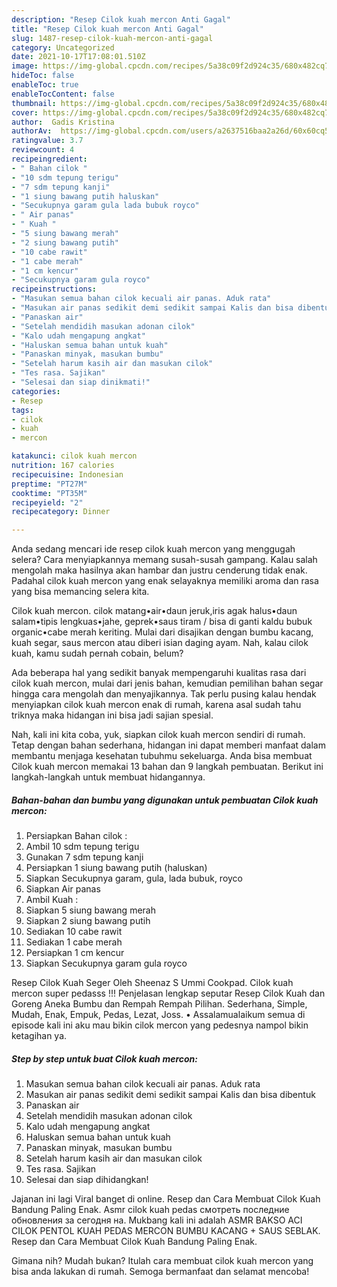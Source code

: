 ```yaml
---
description: "Resep Cilok kuah mercon Anti Gagal"
title: "Resep Cilok kuah mercon Anti Gagal"
slug: 1487-resep-cilok-kuah-mercon-anti-gagal
category: Uncategorized
date: 2021-10-17T17:08:01.510Z
image: https://img-global.cpcdn.com/recipes/5a38c09f2d924c35/680x482cq70/cilok-kuah-mercon-foto-resep-utama.jpg
hideToc: false
enableToc: true
enableTocContent: false
thumbnail: https://img-global.cpcdn.com/recipes/5a38c09f2d924c35/680x482cq70/cilok-kuah-mercon-foto-resep-utama.jpg
cover: https://img-global.cpcdn.com/recipes/5a38c09f2d924c35/680x482cq70/cilok-kuah-mercon-foto-resep-utama.jpg
author:  Gadis Kristina
authorAv:  https://img-global.cpcdn.com/users/a2637516baa2a26d/60x60cq50/avatar.jpg
ratingvalue: 3.7
reviewcount: 4
recipeingredient:
- " Bahan cilok "
- "10 sdm tepung terigu"
- "7 sdm tepung kanji"
- "1 siung bawang putih haluskan"
- "Secukupnya garam gula lada bubuk royco"
- " Air panas"
- " Kuah "
- "5 siung bawang merah"
- "2 siung bawang putih"
- "10 cabe rawit"
- "1 cabe merah"
- "1 cm kencur"
- "Secukupnya garam gula royco"
recipeinstructions:
- "Masukan semua bahan cilok kecuali air panas. Aduk rata"
- "Masukan air panas sedikit demi sedikit sampai Kalis dan bisa dibentuk"
- "Panaskan air"
- "Setelah mendidih masukan adonan cilok"
- "Kalo udah mengapung angkat"
- "Haluskan semua bahan untuk kuah"
- "Panaskan minyak, masukan bumbu"
- "Setelah harum kasih air dan masukan cilok"
- "Tes rasa. Sajikan"
- "Selesai dan siap dinikmati!"
categories:
- Resep
tags:
- cilok
- kuah
- mercon

katakunci: cilok kuah mercon 
nutrition: 167 calories
recipecuisine: Indonesian
preptime: "PT27M"
cooktime: "PT35M"
recipeyield: "2"
recipecategory: Dinner

---
```



Anda sedang mencari ide resep cilok kuah mercon yang menggugah selera? Cara menyiapkannya memang susah-susah gampang. Kalau salah mengolah maka hasilnya akan hambar dan justru cenderung tidak enak. Padahal cilok kuah mercon yang enak selayaknya memiliki aroma dan rasa yang bisa memancing selera kita.


Cilok kuah mercon. cilok matang•air•daun jeruk,iris agak halus•daun salam•tipis lengkuas•jahe, geprek•saus tiram / bisa di ganti kaldu bubuk organic•cabe merah keriting. Mulai dari disajikan dengan bumbu kacang, kuah segar, saus mercon atau diberi isian daging ayam. Nah, kalau cilok kuah, kamu sudah pernah cobain, belum?

Ada beberapa hal yang sedikit banyak mempengaruhi kualitas rasa dari cilok kuah mercon, mulai dari jenis bahan, kemudian pemilihan bahan segar hingga cara mengolah dan menyajikannya. Tak perlu pusing kalau hendak menyiapkan cilok kuah mercon enak di rumah, karena asal sudah tahu triknya maka hidangan ini bisa jadi sajian spesial.


Nah, kali ini kita coba, yuk, siapkan cilok kuah mercon sendiri di rumah. Tetap dengan bahan sederhana, hidangan ini dapat memberi manfaat dalam membantu menjaga kesehatan tubuhmu sekeluarga. Anda bisa membuat Cilok kuah mercon memakai 13 bahan dan 9 langkah pembuatan. Berikut ini langkah-langkah untuk membuat hidangannya.

<!--inarticleads1-->

##### Bahan-bahan dan bumbu yang digunakan untuk pembuatan Cilok kuah mercon:

1. Persiapkan  Bahan cilok :
1. Ambil 10 sdm tepung terigu
1. Gunakan 7 sdm tepung kanji
1. Persiapkan 1 siung bawang putih (haluskan)
1. Siapkan Secukupnya garam, gula, lada bubuk, royco
1. Siapkan  Air panas
1. Ambil  Kuah :
1. Siapkan 5 siung bawang merah
1. Siapkan 2 siung bawang putih
1. Sediakan 10 cabe rawit
1. Sediakan 1 cabe merah
1. Persiapkan 1 cm kencur
1. Siapkan Secukupnya garam gula royco


Resep Cilok Kuah Seger Oleh Sheenaz S Ummi Cookpad. Cilok kuah mercon super pedasss !!! Penjelasan lengkap seputar Resep Cilok Kuah dan Goreng Aneka Bumbu dan Rempah Rempah Pilihan. Sederhana, Simple, Mudah, Enak, Empuk, Pedas, Lezat, Joss. • Assalamualaikum semua di episode kali ini aku mau bikin cilok mercon yang pedesnya nampol bikin ketagihan ya. 

<!--inarticleads2-->

##### Step by step untuk buat Cilok kuah mercon:

1. Masukan semua bahan cilok kecuali air panas. Aduk rata
1. Masukan air panas sedikit demi sedikit sampai Kalis dan bisa dibentuk
1. Panaskan air
1. Setelah mendidih masukan adonan cilok
1. Kalo udah mengapung angkat
1. Haluskan semua bahan untuk kuah
1. Panaskan minyak, masukan bumbu
1. Setelah harum kasih air dan masukan cilok
1. Tes rasa. Sajikan
1. Selesai dan siap dihidangkan!

Jajanan ini lagi Viral banget di online. Resep dan Cara Membuat Cilok Kuah Bandung Paling Enak. Asmr cilok kuah pedas смотреть последние обновления за сегодня на. Mukbang kali ini adalah ASMR BAKSO ACI CILOK PENTOL KUAH PEDAS MERCON BUMBU KACANG + SAUS SEBLAK. Resep dan Cara Membuat Cilok Kuah Bandung Paling Enak. 

Gimana nih? Mudah bukan? Itulah cara membuat cilok kuah mercon yang bisa anda lakukan di rumah. Semoga bermanfaat dan selamat mencoba!
